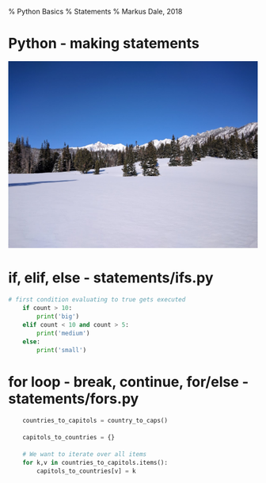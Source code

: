 % Python Basics
% Statements
% Markus Dale, 2018

# Python - making statements
![](graphics/gallatin_national_forest.jpg)

# if, elif, else - statements/ifs.py
```python
# first condition evaluating to true gets executed
    if count > 10:
        print('big')
    elif count < 10 and count > 5:
        print('medium')
    else:
        print('small')
```

# for loop - break, continue, for/else - statements/fors.py
```python
    countries_to_capitols = country_to_caps()

    capitols_to_countries = {}

    # We want to iterate over all items
    for k,v in countries_to_capitols.items():
        capitols_to_countries[v] = k
```
